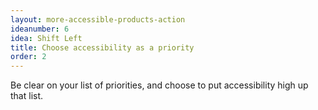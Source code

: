 ```yaml
---
layout: more-accessible-products-action
ideanumber: 6
idea: Shift Left
title: Choose accessibility as a priority
order: 2
---
```


Be clear on your list of priorities, and choose to put accessibility high up that list.